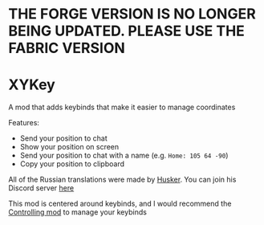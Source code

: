 # THE FORGE VERSION IS NO LONGER BEING UPDATED. PLEASE USE THE FABRIC VERSION

# XYKey
A mod that adds keybinds that make it easier to manage coordinates

Features:
- Send your position to chat
- Show your position on screen
- Send your position to chat with a name (e.g. ``Home: 105 64 -90``)
- Copy your position to clipboard

All of the Russian translations were made by [Husker](https://github.com/TheHusker). You can join his Discord server [here](https://discord.gg/53ZxcjgPFK)

This mod is centered around keybinds, and I would recommend the [Controlling mod](https://www.curseforge.com/minecraft/mc-mods/controlling) to manage your keybinds

